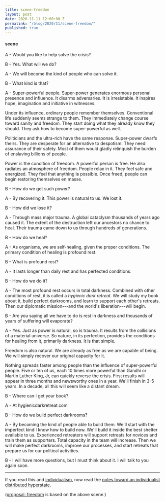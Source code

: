 ```yaml
---
title: scene-freedom
layout: post
date: 2020-11-11 12:00:00 Z
permalink: "/blog/2020/11/scene-freedom/"
published: true
---
```


#### scene
 
A - Would you like to help solve the crisis?

B - Yes. What will we do?

A - We will become the kind of people who can solve it.

B - What kind is that?

A - Super-powerful people. Super-power generates enormous personal presence and influence. It disarms adversaries. It is irresistable. It inspires hope, imagination and initiative in witnesses.

Under its influence, ordinary people remember themselves. Conventional life suddenly seems strange to them. They immediately change course toward sanity and freedom. They start doing what they already know they should. They ask how to become super-powerful as well.

Politicians and the ultra-rich have the same response. Super-power dwarfs theirs. They are desperate for an alternative to despotism. They need assurance of their safety. Most of them would gladly relinquish the burden of enslaving billions of people.

Power is the condition of freedom. A powerful person is free. He also radiates an atmosphere of freedom. People relax in it. They feel safe and energized. They feel that anything is possible. Once freed, people can begin restoring themselves en masse.

B - How do we get such power?

A - By recovering it. This power is natural to us. We lost it.

B - How did we lose it?

A - Through mass major trauma. A global cataclysm thousands of years ago caused it. The extent of the destruction left our ancestors no chance to heal. Their trauma came down to us through hundreds of generations.

B - How do we heal?

A - As organisms, we are self-healing, given the proper conditions. The primary condition of healing is profound rest.

B - What is profound rest?

A - It lasts longer than daily rest and has perfected conditions.

B - How do we do it?

A - The most profound rest occurs in total darkness. Combined with other conditions of rest, it is called a _hygienic dark retreat_. We will study my book about it, build perfect darkrooms, and learn to support each other's retreats. Then our diplomatic mission---and the world's liberation---will begin.

B - Are you saying all we have to do is rest in darkness and thousands of years of suffering will evaporate?

A - Yes. Just as power is natural, so is trauma. It results from the collisions of a material universe. So nature, in its perfection, provides the conditions for healing from it, primarily darkness. It is that simple.

Freedom is also natural. We are already as free as we are capable of being. We will simply recover our original capacity for it.

Nothing spreads faster among people than the influence of super-powerful people. Five or ten of us, each 10 times more powerful than Gandhi or Martin Luther King, Jr, can quickly reverse the crisis. First results will appear in three months and newsworthy ones in a year. We'll finish in 3-5 years. In a decade, all this will seem like a distant dream.

B - Where can I get your book?

A - At hygienicdarkretreat.com

B - How do we build perfect darkrooms?

A - By becoming the kind of people able to build them. We'll start with the imperfect kind I know how to build now. We'll build it inside the best shelter available to us. Experienced retreaters will support retreats for novices and train them as supporters. Total capacity in the team will increase. Then we will make perfect darkrooms, improve our processes, and start retreats that prepare us for our political activities.

B - I will have more questions, but I must think about it. I will talk to you again soon.

---

If you read this and [individualism](/blog/2022/08/individualism/), now read the [notes toward an individualist distributed hyperstate](/other/individualism/).

([proposal: freedom](/blog/2020/11/proposal-freedom) is based on the above scene.)
